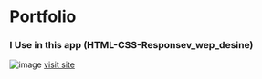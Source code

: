 # Portfolio
### I Use in this app (HTML-CSS-Responsev_wep_desine)
![image](https://github.com/ebrahim-mamdoh/portfolio/assets/138860098/efa0ec21-eac0-4ca3-97c9-cb90073da98a)
[visit site](https://ebrahim-mamdoh.github.io/portfolio/)

